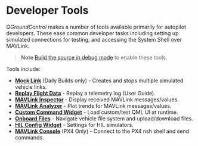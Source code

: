 # Developer Tools

*QGroundControl* makes a number of tools available primarily for autopilot developers. These ease common developer tasks including setting up simulated connections for testing, and accessing the System Shell over MAVLink.

> **Note** [Build the source in debug mode](https://github.com/mavlink/qgroundcontrol#supported-builds) to enable these tools.

Tools include:

- **[Mock Link](../tools/mock_link.md)** (Daily Builds only) - Creates and stops multiple simulated vehicle links.
- **[Replay Flight Data](https://docs.qgroundcontrol.com/en/app_menu/replay_flight_data.html)** - Replay a telemetry log (User Guide).
- **[MAVLink Inspector](https://docs.qgroundcontrol.com/en/app_menu/mavlink_inspector.html)** - Display received MAVLink messages/values.
- **[MAVLink Analyzer](https://docs.qgroundcontrol.com/en/app_menu/mavlink_analyzer.html)** - Plot trends for MAVLink messages/values.
- **[Custom Command Widget](https://docs.qgroundcontrol.com/en/app_menu/custom_command_widget.html)** - Load custom/test QML UI at runtime.
- **[Onboard Files](https://docs.qgroundcontrol.com/en/app_menu/onboard_files.html)** - Navigate vehicle file system and upload/download files.
- **[HIL Config Widget](https://docs.qgroundcontrol.com/en/app_menu/hil_config.html)** - Settings for HIL simulators.
- **[MAVLink Console](https://docs.qgroundcontrol.com/en/analyze_view/mavlink_console.html)** (PX4 Only) - Connect to the PX4 nsh shell and send commands.